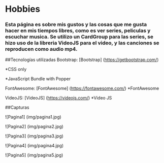 # Hobbies
 
### Esta página es sobre mis gustos y las cosas que me gusta hacer en mis tiempos libres, como es ver series, peliculas y escuchar musica. Se utilizo un CardGroup para las series, se hizo uso de la libreria VideoJS para el video, y las canciones se reproducen como audio mp4.

##Tecnologías utilizadas
Bootstrap: 
[Bootstrap] (https://getbootstrap.com/)  

*CSS only
<link href="https://cdn.jsdelivr.net/npm/bootstrap@5.1.2/dist/css/bootstrap.min.css" rel="stylesheet" integrity="sha384-uWxY/CJNBR+1zjPWmfnSnVxwRheevXITnMqoEIeG1LJrdI0GlVs/9cVSyPYXdcSF" crossorigin="anonymous">

*JavaScript Bundle with Popper
<script src="https://cdn.jsdelivr.net/npm/bootstrap@5.1.2/dist/js/bootstrap.bundle.min.js" integrity="sha384-kQtW33rZJAHjgefvhyyzcGF3C5TFyBQBA13V1RKPf4uH+bwyzQxZ6CmMZHmNBEfJ" crossorigin="anonymous"></script>

FontAwesome: 
[FontAwesome] (https://fontawesome.com/)
*FontAwesome
<link rel="stylesheet" href="https://cdnjs.cloudflare.com/ajax/libs/font-awesome/6.0.0-beta2/css/all.min.css" integrity="sha512-YWzhKL2whUzgiheMoBFwW8CKV4qpHQAEuvilg9FAn5VJUDwKZZxkJNuGM4XkWuk94WCrrwslk8yWNGmY1EduTA==" crossorigin="anonymous" referrerpolicy="no-referrer" />

VideoJS: 
[VideoJS] (https://videojs.com/)
*Video JS
<link rel="stylesheet" href="css/video-js.css">

<script src="js/video.js"></script>

<link href="https://fonts.googleapis.com/css?family=Open+Sans:300,400" rel="stylesheet">

<link rel="stylesheet" href="css/estilos.css">

##Capturas

![Pagina1]
(img/pagina1.jpg)

![Pagina2]
(img/pagina2.jpg)

![Pagina3]
(img/pagina3.jpg)

![Pagina4]
(img/pagina4.jpg)

![Pagina5]
(img/pagina5.jpg)